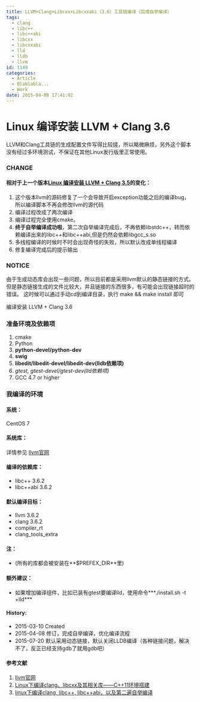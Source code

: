 ```yaml
---
title: LLVM+Clang+Libcxx+Libcxxabi（3.6）工具链编译（完成自举编译）
tags:
  - clang
  - libc++
  - libc++abi
  - libcxx
  - libcxxabi
  - lld
  - lldb
  - llvm
id: 1149
categories:
  - Article
  - Blablabla...
  - Work
date: 2015-04-08 17:41:02
---
```


Linux 编译安装 LLVM + Clang 3.6
======

LLVM和Clang工具链的生成配置文件写得比较搓，所以略微麻烦，另外这个脚本没有经过多环境测试，不保证在其他Linux发行版里正常使用。

### CHANGE

#### 相对于上一个版本[Linux 编译安装 LLVM + Clang 3.5](../3.5)的变化：

1. 这个版本llvm的源码修复了一个会导致开启exception功能之后的编译bug，所以编译脚本不再会修改llvm的源代码
2. 编译过程改成了两次编译
3. 编译过程完全使用cmake。
4. **终于自举编译成功啦**，第二次自举编译完成后，不再依赖libstdc++，转而依赖编译出来的libc++和libc++abi,但是仍然会依赖libgcc_s.so
5. 多线程编译的时候时不时会出现奇怪的失败，所以默认改成单线程编译
6. 修复编译完成后的提示输出

### NOTICE

由于生成动态库会出现一些问题，所以目前都是采用llvm默认的静态链接的方式。但是静态链接生成的文件比较大，并且链接的东西很多，有可能会出现链接超时的错误。
这时候可以通过手动cd到编译目录，执行 make && make install 即可

编译安装 LLVM + Clang 3.6
### 准备环境及依赖项

1. cmake
2. Python
3. **python-devel/python-dev**
4. **swig**
5. **libedit/libedit-devel/libedit-dev(lldb依赖项)**
6. *gtest, gtest-devel/gtest-dev(lld依赖项)*
7. GCC 4.7 or higher

### 我编译的环境
#### 系统：
CentOS 7

#### 系统库：
详情参见 [llvm官网](http://llvm.org/)

#### 编译的依赖库：
+ libc++ 3.6.2
+ libc++abi 3.6.2


#### 默认编译目标：
+ llvm 3.6.2
+ clang 3.6.2
+ compiler_rt 
+ clang_tools_extra

#### 注：
+ (所有的库都会被安装在**$PREFEX_DIR**里)

#### 额外建议：
+ 如果增加编译组件，比如已装有gtest要编译lld，使用命令***./install.sh -t +lld*** 

#### History:
+ 2015-03-10     Created
+ 2015-04-08     修订，完成自举编译，优化编译流程
+ 2015-07-20     默认采用动态链接，默认关闭LLDB编译（各种链接问题，解决不了，反正已经支持gdb了就用gdb吧）


#### 参考文献
1. [llvm官网](http://llvm.org/)
2. [Linux下编译clang、libcxx及其相关库——C++11环境搭建](http://www.cnblogs.com/soaliap/archive/2012/07/23/2605278.html)
3. [linux下编译clang, libc++, libc++abi，以及第二遍自举编译 ](http://blog.csdn.net/heartszhang/article/details/17652461)

